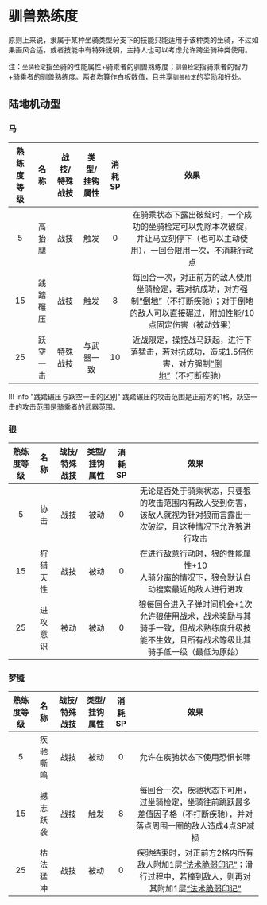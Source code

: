 # 驯兽熟练度

原则上来说，隶属于某种坐骑类型分支下的技能只能适用于该种类的坐骑，不过如果画风合适，或者技能中有特殊说明，主持人也可以考虑允许跨坐骑种类使用。

注：`坐骑检定`指坐骑的性能属性+骑乘者的驯兽熟练度；`驯兽检定`指骑乘者的智力+骑乘者的驯兽熟练度。两者均算作白板数值，且共享`驯兽检定`的奖励和好处。

## 陆地机动型

### 马

熟练度等级|名称|战技/特殊战技|类型/挂钩属性|消耗SP|效果
:--:|:--:|:--:|:--:|:--:|:--:
5|高抬腿|战技|触发|0|在骑乘状态下露出破绽时，一个成功的坐骑检定可以免除本次破绽，并让马立刻停下（也可以主动使用），一回合限用一次，不消耗行动点
15|践踏碾压|战技|触发|8|每回合一次，对正前方的敌人使用坐骑检定，若对抗成功，对方强制<a href="../../status/normal/#倒地" target="_blank">“倒地”</a>（不打断疾驰）；对于倒地的敌人可以直接碾过，附加性能/10点固定伤害（被动效果）
25|跃空一击|特殊战技|与武器一致|10|近战限定，操控战马跃起，进行下落猛击，若对抗成功，造成1.5倍伤害，对方强制<a href="../../status/normal/#倒地" target="_blank">“倒地”</a>（不打断疾驰）

!!! info "践踏碾压与跃空一击的区别"
    践踏碾压的攻击范围是正前方的1格，跃空一击的攻击范围是骑乘者的武器范围。

### 狼

熟练度等级|名称|战技/特殊战技|类型/挂钩属性|消耗SP|效果
:--:|:--:|:--:|:--:|:--:|:--:
5|协击|战技|被动|0|无论是否处于骑乘状态，只要狼的攻击范围内有敌人受到伤害，该敌人就视为针对狼而言露出一次破绽，且这种情况下允许狼进行攻击
15|狩猎天性|战技|被动|0|在进行敌意行动时，狼的性能属性+10<br>人骑分离的情况下，狼会默认自动搜索最近的敌人进行进攻
25|进攻意识|被动|被动|0|狼每回合进入子弹时间机会+1次<br>允许狼使用战术，战术奖励与其骑手一致，但战术熟练度升级技能不生效，且所有战术等级比其骑手低一级（最低为原始）

### 梦魇

熟练度等级|名称|战技/特殊战技|类型/挂钩属性|消耗SP|效果
:--:|:--:|:--:|:--:|:--:|:--:
5|疾驰嘶鸣|战技|被动|0|允许在疾驰状态下使用恐惧长啸
15|撼志跃袭|战技|触发|8|每回合一次，疾驰状态下可用，过坐骑检定，坐骑往前跳跃最多差值因子格（不打断疾驰），并对落点周围一圈的敌人造成4点SP减损
25|枯法猛冲|战技|被动|0|疾驰结束时，对正前方2格内所有敌人附加1层<a href="../../status/mark/#法术脆弱印记" target="_blank">“法术脆弱印记”</a>；滑行过程中，若撞到敌人，则再对其附加1层<a href="../../status/mark/#法术脆弱印记" target="_blank">“法术脆弱印记”</a>